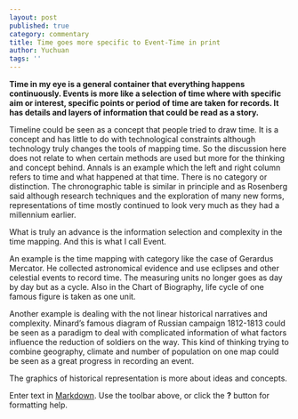 ```yaml
---
layout: post
published: true
category: commentary
title: Time goes more specific to Event-Time in print
author: Yuchuan
tags: ''
---
```

**Time in my eye is a general container that everything happens continuously. Events is more like a selection of time where with specific aim or interest, specific points or period of time are taken for records. It has details and layers of information that could be read as a story.**

Timeline could be seen as a concept that people tried to draw time. It is a concept and has little to do with technological constraints although technology truly changes the tools of mapping time. So the discussion here does not relate to when certain methods are used but more for the thinking and concept behind. Annals is an example which the left and right column refers to time and what happened at that time. There is no category or distinction. The chronographic table is similar in principle and as Rosenberg said although research techniques and the exploration of many new forms, representations of time mostly continued to look very much as they had a millennium earlier.

What is truly an advance is the information selection and complexity in the time mapping. And this is what I call Event.

An example is the time mapping with category like the case of Gerardus Mercator. He collected astronomical evidence and use eclipses and other celestial events to record time. The measuring units no longer goes as day by day but as a cycle. Also in the Chart of Biography, life cycle of one famous figure is taken as one unit.

Another example is dealing with the not linear historical narratives and complexity. Minard’s famous diagram of Russian campaign 1812-1813 could be seen as a paradigm to deal with complicated information of what factors influence the reduction of soldiers on the way. This kind of thinking trying to combine geography, climate and number of population on one map could be seen as a great progress in recording an event.

The graphics of historical representation is more about ideas and concepts.

Enter text in [Markdown](http://daringfireball.net/projects/markdown/). Use the toolbar above, or click the **?** button for formatting help.
